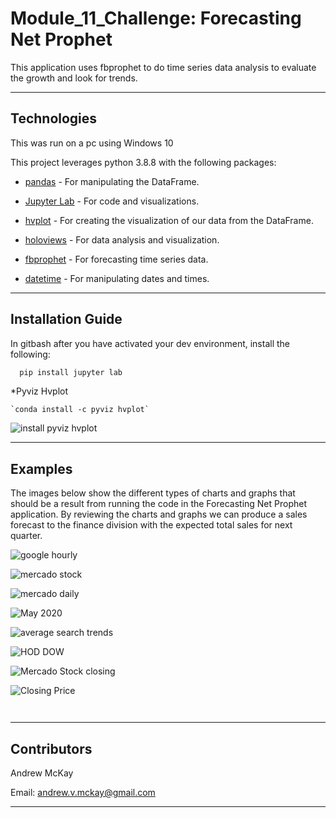 # Module_11_Challenge: Forecasting Net Prophet

This application uses fbprophet to do time series data analysis to evaluate the growth and look for trends.

---

## Technologies


This was run on a pc using Windows 10

This project leverages python 3.8.8 with the following packages:


* [pandas](https://pandas.pydata.org/docs) - For manipulating the DataFrame.

* [Jupyter Lab](https://jupyterlab.readthedocs.io.en/stable) - For code and visualizations.

* [hvplot](https://hvplot.holoviz.org/user_guide/Introduction.html) - For creating the visualization of our data from the DataFrame.

* [holoviews](https://holoviews.org/getting_started/Introduction.html) - For data analysis and visualization.

* [fbprophet](https://facebook.github.io/prophet/) - For forecasting time series data.

* [datetime](https://docs.python.org/3/library/datetime.html) - For manipulating dates and times.

---

## Installation Guide

In gitbash after you have activated your dev environment, install the following:

```python
  pip install jupyter lab
```

*Pyviz Hvplot

    `conda install -c pyviz hvplot`
    
![install pyviz hvplot](https://github.com/mckayav3/Module_11_Challenge/blob/main/Forecasting%20Net%20Prophet/images/install_pyviz_hvplot.JPG)


---

## Examples

The images below show the different types of charts and graphs that should be a result from running the code in the Forecasting Net Prophet application. By reviewing the charts and graphs we can produce a sales forecast to the finance division with the expected total sales for next quarter.


![google hourly](https://github.com/mckayav3/Module_11_Challenge/blob/main/Forecasting%20Net%20Prophet/images/google_hourly.JPG)


![mercado stock](https://github.com/mckayav3/Module_11_Challenge/blob/main/Forecasting%20Net%20Prophet/images/mercado_stock_price.JPG)

![mercado daily](https://github.com/mckayav3/Module_11_Challenge/blob/main/Forecasting%20Net%20Prophet/images/mercado_daily_revenue.JPG)

![May 2020](https://github.com/mckayav3/Module_11_Challenge/blob/main/Forecasting%20Net%20Prophet/images/may2020_df.JPG)

![average search trends](https://github.com/mckayav3/Module_11_Challenge/blob/main/Forecasting%20Net%20Prophet/images/google_average_traffic.JPG)

![HOD DOW](https://github.com/mckayav3/Module_11_Challenge/blob/main/Forecasting%20Net%20Prophet/images/hod_dow.JPG)

![Mercado Stock closing](https://github.com/mckayav3/Module_11_Challenge/blob/main/Forecasting%20Net%20Prophet/images/closing_price_stock.JPG)

![Closing Price ](https://github.com/mckayav3/Module_11_Challenge/blob/main/Forecasting%20Net%20Prophet/images/closing_price_search_trends.JPG)

![]()

![]()

---

## Contributors

Andrew McKay

Email: andrew.v.mckay@gmail.com

---